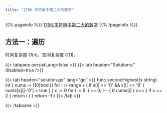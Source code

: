 ```yaml
---
title: "1796.字符串中第二大的数字"
---
```


{{% pageinfo %}}
[1796.字符串中第二大的数字](https://leetcode.cn/problems/second-largest-digit-in-a-string/)
{{% /pageinfo %}}

## 方法一：遍历

时间复杂度 $O(n)$，空间复杂度 $O(1)$。

{{< tabpane persistLang=false >}}
{{< tab header="Solutions:" disabled=true />}}

{{< tab header="solution.go" lang="go" >}}
func secondHighest(s string) int {
	nums := [10]bool{}
	for i := range s {
		if s[i] >= '0' && s[i] <= '9' {
			nums[s[i]-'0'] = true
		}
	}
	c := 0
	for i := 9; i >= 0; i-- {
		if nums[i] {
			c++
		}
		if c == 2 {
			return i
		}
	}
	return -1
}
{{< /tab >}}

{{< /tabpane >}}
